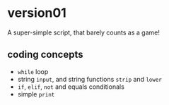 # version01

A super-simple script, that barely counts as a game!

## coding concepts
* `while` loop
* string `input`, and string functions `strip` and `lower`
* `if`, `elif`, `not` and equals conditionals
* simple `print`
